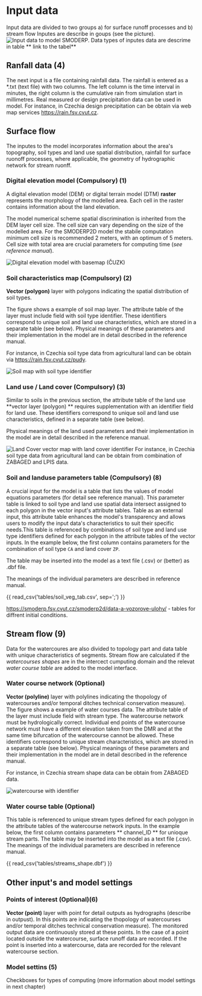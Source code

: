 # Input data
Input data are divided to two groups a) for surface runoff processes and b) stream flow
Inputes are describe in goups (see the picture).
![Input data to model SMODERP](./img/AG_model_face.png).
Data types of inputes data are descrime in table ** link to the tabel**

## Ranfall data (4)
The next input is a file containing rainfall data. The rainfall is entered as a *.txt (text file) with two columns. The left column is the time interval in minutes, the right column is the cumulative rain from simulation start in millimetres. Real measured or design precipitation data can be used in model.
For instance, in Czechia design precipitation can be obtain via web map services <https://rain.fsv.cvut.cz>.


## Surface flow

The inputes to the model incorporates information about the area's topography, soil types and
land use spatial distribution, rainfall for surface ruonoff processes, where applicable, the geometry of
hydrographic network for stream ruonff.


### Digital elevation model (Compulsory) (1)

A digital elevation model (DEM) or digital terrain model (DTM) **raster**
represents the morphology of the modelled area. Each cell in the raster contains 
information about the land elevation.

The model numerical scheme spatial discrimination is inherited from the DEM
layer cell size. The cell size can vary depending on the size of the modelled
area. For the SMODERP2D model the stabile computation  minimum cell size is recommended 2 meters, with an
optimum of 5 meters. Cell size with total area are crucial parameters for computing time (*see reference manual*).

![Digital elevation model with basemap (ČUZK)](./img/dem_byk.png)

### Soil characteristics map (Compulsory) (2)


**Vector (polygon)** layer with polygons indicating the spatial distribution of soil
types. 

The figure shows a example of soil map layer. The attribute table of the layer
must include field with soil type identifier. These identifiers correspond to
unique soil and land use characteristics, which are stored in a separate table (see below).
Physical meanings of these parameters and their implementation in the model are
in detail described in the reference manual.

For instance, in Czechia soil type data from agricultural land can be obtain
via <https://rain.fsv.cvut.cz/pudy>.

![Soil map with soil type identifier](./img/soil_map.png)


### Land use / Land cover (Compulsory) (3)

Similar to soils in the previous section, the attribute table of the land use
**vector layer (polygon) ** requires supplementation with an identifier field for land use.
These identifiers correspond to
unique soil and land use characteristics, defined in a separate table (see below).

Physical meanings of the land used parameters and their implementation in the
model are in detail described in the reference manual.

![Land Cover vector map with land cover identifier](./img/land_cover_byk.png)
For instance, in Czechia soil type data from agricultural land can be obtain
from combination of ZABAGED and LPIS data.


### Soil and landuse parameters table (Compulsory) (8)

A crucial input for the model is a table that lists the values of model equations parameters (for detail see reference manual). This parameter table is linked to soil type and land use spatial data intersect assigned to each polygon in the vector input's attribute tables. Table as an external input, this attribute table enhances the model's transparency and allows users to modify the input data's characteristics to suit their specific needs.This table is referenced by combinations of soil type and land use type identifiers defined for each polygon in the attribute tables of the vector inputs. In the example below, the first column contains parameters for the combination of soil type `CA` and land cover `ZP`.

The table may be inserted into the model as a text file (.csv) or (better) as .dbf file.  

The meanings of the individual parameters are described in reference manual.


{{ read_csv('tables/soil_veg_tab.csv', sep=';') }}

<https://smoderp.fsv.cvut.cz/smoderp2d/data-a-vozorove-ulohy/> - tables for diffrent initial conditions.

## Stream flow (9)
Data for the watercoures are also divided to topology part and data table with unique characteristics of segments. Stream flow are calculated if the *watercourses shapes* are in the intercect cumputing domain and the relevat *water course table* are added to the model interface.

### Water course network (Optional)
**Vector (polyline)** layer with polylines indicating the thopology of watercourses and/or temporal ditches technical conservation measure).
The figure shows a example of water courses data. The attribute table of the layer
must include field with stream type. The watercourse network must be hydrologically correct. Individual end points of the watercourse network must have a different elevation taken from the DMR and at the same time bifurcation of the watercourse cannot be allowed.
These identifiers correspond to unique stream characteristics, which are stored in a separate table (see below).
Physical meanings of these parameters and their implementation in the model are
in detail described in the reference manual.

For instance, in Czechia stream shape data can be obtain from ZABAGED data.

![watercourse with identifier](./img/stream_data.png)

### Water course table (Optional)

This table is referenced to unique stream types defined for each polygon in the attribute tables of the watercourse network
inputs. In the example below, the first column contains parameters ** channel_ID ** for unioque stream parts.
The table may be inserted into the model as a text file (.csv).  
The meanings of the individual parameters are described in reference manual.

{{ read_csv('tables/streams_shape.dbf') }}
## Other input's and model settings
### Points of interest (Optional)(6)
**Vector (point)** layer with point for detail outputs as hydrographs (describe in outpust). In this points are indicating the thopology of watercourses and/or temporal ditches technical conservation measure).
The monitored output data are continuously stored at these points. In the case of a point located outside the watercourse, surface runoff data are recorded. If the point is inserted into a watercourse, data are recorded for the relevant watercourse section.

### Model settins (5)
Checkboxes for types of computing (more information about model settings in next chapter)
